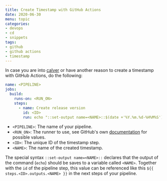 ```yaml
---
title: Create Timestamp with GitHub Actions
date: 2020-06-30
menu: topic
categories:
- devops
- cd
- snippets
tags:
- github
- github actions
- timestamp
---
```


In case you are into [calver](https://calver.org/) or have another reason to create a timestamp with GitHub Actions, do the following:

```yaml
name: <PIPELINE>
jobs:
  build:
    runs-on: <RUN_ON>
    steps:
      - name: Create release version
        id: <ID>
        run: echo "::set-output name=<NAME>::$(date +'%Y.%m.%d-%H%M%S')"
```

- `<PIPELINE>`: The name of your pipeline.
- `<RUN_ON>`: The runner to use, see GitHub's own [documentation](https://help.github.com/en/actions/reference/workflow-syntax-for-github-actions#jobsjob_idruns-on) for possible values.
- `<ID>`: The unique ID of the timestamp step.
- `<NAME>`: The name of the created timestamp.

The special syntax `::set-output name=<NAME>::` declares that the output of the command (`echo`) should be saves to a variable called `<NAME>`. Together with the `id` of the pipeline step, this value can be referenced like this `${{ steps.<ID>.outputs.<NAME> }}` in the next steps of your pipeline.
